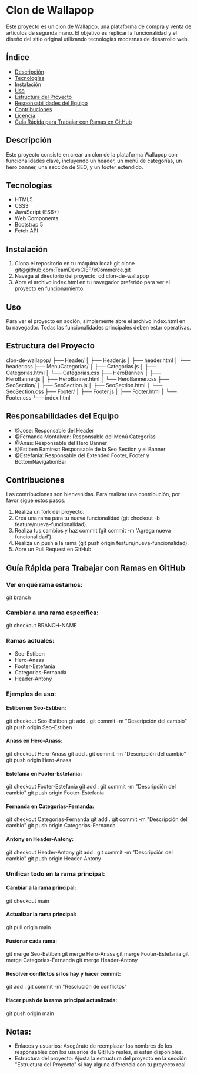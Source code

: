# Clon de Wallapop

Este proyecto es un clon de Wallapop, una plataforma de compra y venta de artículos de segunda mano. El objetivo es replicar la funcionalidad y el diseño del sitio original utilizando tecnologías modernas de desarrollo web.

## Índice

- [Descripción](#descripción)
- [Tecnologías](#tecnologías)
- [Instalación](#instalación)
- [Uso](#uso)
- [Estructura del Proyecto](#estructura-del-proyecto)
- [Responsabilidades del Equipo](#responsabilidades-del-equipo)
- [Contribuciones](#contribuciones)
- [Licencia](#licencia)
- [Guía Rápida para Trabajar con Ramas en GitHub](#guía-rápida-para-trabajar-con-ramas-en-github)

## Descripción

Este proyecto consiste en crear un clon de la plataforma Wallapop con funcionalidades clave, incluyendo un header, un menú de categorías, un hero banner, una sección de SEO, y un footer extendido.

## Tecnologías

- HTML5
- CSS3
- JavaScript (ES6+)
- Web Components
- Bootstrap 5
- Fetch API

## Instalación

1. Clona el repositorio en tu máquina local:
   git clone git@github.com:TeamDevsCIEF/eCommerce.git
2. Navega al directorio del proyecto:
   cd clon-de-wallapop
3. Abre el archivo index.html en tu navegador preferido para ver el proyecto en funcionamiento.

## Uso

Para ver el proyecto en acción, simplemente abre el archivo index.html en tu navegador. Todas las funcionalidades principales deben estar operativas.

## Estructura del Proyecto

clon-de-wallapop/
├── Header/
│   ├── Header.js
│   ├── header.html
│   └── header.css
├── MenuCategorias/
│   ├── Categorias.js
│   ├── Categorias.html
│   └── Categorias.css
├── HeroBanner/
│   ├── HeroBanner.js
│   ├── HeroBanner.html
│   └── HeroBanner.css
├── SeoSection/
│   ├── SeoSection.js
│   ├── SeoSection.html
│   └── SeoSection.css
├── Footer/
│   ├── Footer.js
│   ├── Footer.html
│   └── Footer.css
└── index.html

## Responsabilidades del Equipo

- @Jose: Responsable del Header
- @Fernanda Montalvan: Responsable del Menú Categorías
- @Anas: Responsable del Hero Banner
- @Estiben Ramirez: Responsable de la Seo Section y el Banner
- @Estefania: Responsable del Extended Footer, Footer y BottomNavigationBar

## Contribuciones

Las contribuciones son bienvenidas. Para realizar una contribución, por favor sigue estos pasos:

1. Realiza un fork del proyecto.
2. Crea una rama para tu nueva funcionalidad (git checkout -b feature/nueva-funcionalidad).
3. Realiza tus cambios y haz commit (git commit -m 'Agrega nueva funcionalidad').
4. Realiza un push a la rama (git push origin feature/nueva-funcionalidad).
5. Abre un Pull Request en GitHub.

## Guía Rápida para Trabajar con Ramas en GitHub

### Ver en qué rama estamos:
git branch

### Cambiar a una rama específica:
git checkout BRANCH-NAME

### Ramas actuales:

- Seo-Estiben
- Hero-Anass
- Footer-Estefania
- Categorias-Fernanda
- Header-Antony

### Ejemplos de uso:

#### Estiben en Seo-Estiben:
git checkout Seo-Estiben
git add .
git commit -m "Descripción del cambio"
git push origin Seo-Estiben

#### Anass en Hero-Anass:
git checkout Hero-Anass
git add .
git commit -m "Descripción del cambio"
git push origin Hero-Anass

#### Estefania en Footer-Estefania:
git checkout Footer-Estefania
git add .
git commit -m "Descripción del cambio"
git push origin Footer-Estefania

#### Fernanda en Categorias-Fernanda:
git checkout Categorias-Fernanda
git add .
git commit -m "Descripción del cambio"
git push origin Categorias-Fernanda

#### Antony en Header-Antony:
git checkout Header-Antony
git add .
git commit -m "Descripción del cambio"
git push origin Header-Antony

### Unificar todo en la rama principal:

#### Cambiar a la rama principal:
git checkout main

#### Actualizar la rama principal:
git pull origin main

#### Fusionar cada rama:
git merge Seo-Estiben
git merge Hero-Anass
git merge Footer-Estefania
git merge Categorias-Fernanda
git merge Header-Antony

#### Resolver conflictos si los hay y hacer commit:
git add .
git commit -m "Resolución de conflictos"

#### Hacer push de la rama principal actualizada:
git push origin main

## Notas:
- Enlaces y usuarios: Asegúrate de reemplazar los nombres de los responsables con los usuarios de GitHub reales, si están disponibles.
- Estructura del proyecto: Ajusta la estructura del proyecto en la sección "Estructura del Proyecto" si hay alguna diferencia con tu proyecto real.
